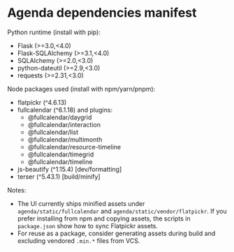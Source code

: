 # Agenda dependencies manifest

Python runtime (install with pip):
- Flask (>=3.0,<4.0)
- Flask-SQLAlchemy (>=3.1,<4.0)
- SQLAlchemy (>=2.0,<3.0)
- python-dateutil (>=2.9,<3.0)
- requests (>=2.31,<3.0)

Node packages used (install with npm/yarn/pnpm):
- flatpickr (^4.6.13)
- fullcalendar (^6.1.18) and plugins:
  - @fullcalendar/daygrid
  - @fullcalendar/interaction
  - @fullcalendar/list
  - @fullcalendar/multimonth
  - @fullcalendar/resource-timeline
  - @fullcalendar/timegrid
  - @fullcalendar/timeline
- js-beautify (^1.15.4) [dev/formatting]
- terser (^5.43.1) [build/minify]

Notes:
- The UI currently ships minified assets under `agenda/static/fullcalendar` and `agenda/static/vendor/flatpickr`. If you prefer installing from npm and copying assets, the scripts in `package.json` show how to sync Flatpickr assets.
- For reuse as a package, consider generating assets during build and excluding vendored `.min.*` files from VCS.